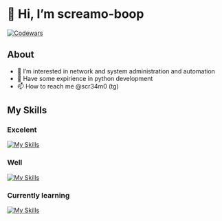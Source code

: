 # 👋 Hi, I’m screamo-boop


[![Codewars](https://www.codewars.com/users/screamo-boop/badges/large)](https://www.codewars.com)

## About

- 👀 I’m interested in network and system administration and automation
- 🌱 Have some expirience in python development
- 📫 How to reach me @scr34m0 (tg)

## My Skills

### Excelent

[![My Skills](https://skillicons.dev/icons?i=ansible,bash,debian,docker,git,gitlab,github,grafana,kubernetes,linux,nginx,postgres,powershell,prometheus,py,redis,redhat,sqlite,terraform,ubuntu,windows&perline=7)](https://skillicons.dev)

### Well

[![My Skills](https://skillicons.dev/icons?i=css,django,elasticsearch,fastapi,flask,azure,gcp,html,js,jenkins,mongodb,mysql,postman,rabbitmq,regex&perline=5)](https://skillicons.dev)

### Currently learning

[![My Skills](https://skillicons.dev/icons?i=arduino,kali,openstack)](https://skillicons.dev)


